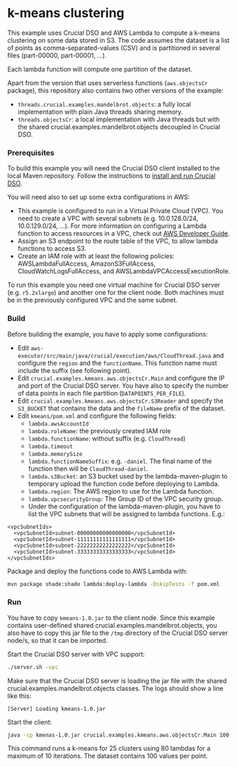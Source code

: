 # k-means clustering

This example uses Crucial DSO and AWS Lambda to compute a k-means clustering on some data stored in S3. The code assumes the dataset is a list of points as comma-separated-values (CSV) and is partitioned in several files (part-00000, part-00001, ...).

Each lambda function will compute one partition of the dataset.

Apart from the version that uses serverless functions (`aws.objectsCr` package), this repository also contains two other versions of the example:

* `threads.crucial.examples.mandelbrot.objects`: a fully local implementation with plain Java threads sharing memory.
* `threads.objectsCr`: a local implementation with Java threads but with the shared crucial.examples.mandelbrot.objects decoupled in Crucial DSO. 

### Prerequisites

To build this example you will need the Crucial DSO client installed to the local Maven repository. 
Follow the instructions to [install and run Crucial DSO](https://github.com/danielBCN/crucial-dso#usage).

You will need also to set up some extra configurations in AWS:
* This example is configured to run in a Virtual Private Cloud (VPC). You need to create a VPC with several subnets (e.g. 10.0.128.0/24, 10.0.129.0/24, ...). For more information on configuring a Lambda function to access resources in a VPC, check out [AWS Developer Guide](https://docs.aws.amazon.com/lambda/latest/dg/configuration-vpc.html).
* Assign an S3 endpoint to the route table of the VPC, to allow lambda functions to access S3.
* Create an IAM role with at least the following policies: AWSLambdaFullAccess, AmazonS3FullAccess, CloudWatchLogsFullAccess, and AWSLambdaVPCAccessExecutionRole.

To run this example you need one virtual machine for Crucial DSO server (e.g. `r5.2xlarge`) and another one for the client node. Both machines must be in the previously configured VPC and the same subnet.

### Build  

Before building the example, you have to apply some configurations:
* Edit `aws-executor/src/main/java/crucial/execution/aws/CloudThread.java` and configure the `region` and the `functionName`. This function name must include the suffix (see following point).
* Edit `crucial.examples.kmeans.aws.objectsCr.Main` and configure the IP and port of the Crucial DSO server. You have also to specify the number of data points in each file partition (`DATAPOINTS_PER_FILE`).
* Edit `crucial.examples.kmeans.aws.objectsCr.S3Reader` and specify the `S3_BUCKET` that contains the data and the `fileName` prefix of the dataset.
* Edit `kmeans/pom.xml` and configure the following fields:
  * `lambda.awsAccountId`
  * `lambda.roleName`: the previously created IAM role
  * `lambda.functionName`: without suffix (e.g. `CloudThread`)
  * `lambda.timeout`
  * `lambda.memorySize`
  * `lambda.functionNameSuffix`: e.g. `-daniel`. The final name of the function then will be `CloudThread-daniel`.
  * `lambda.s3Bucket`: an S3 bucket used by the lambda-maven-plugin to temporary upload the function code before deploying to Lambda.
  * `lambda.region`:  The AWS region to use for the Lambda function.
  * `lambda.vpcsecurityGroup`: The Group ID of the VPC security group.
  * Under the configuration of the lambda-maven-plugin, you have to list the VPC subnets that will be assigned to lambda functions. E.g.:
    
```
<vpcSubnetIds>
  <vpcSubnetId>subnet-00000000000000000</vpcSubnetId>
  <vpcSubnetId>subnet-11111111111111111</vpcSubnetId>
  <vpcSubnetId>subnet-22222222222222222</vpcSubnetId>
  <vpcSubnetId>subnet-33333333333333333</vpcSubnetId>
</vpcSubnetIds>
```

Package and deploy the functions code to AWS Lambda with:

```bash
mvn package shade:shade lambda:deploy-lambda -DskipTests -f pom.xml
```

### Run

You have to copy `kmeans-1.0.jar` to the client node. 
Since this example contains user-defined shared crucial.examples.mandelbrot.objects, you also have to copy this jar file to the `/tmp` directory of the Crucial DSO server node/s, so that it can be imported.

Start the Crucial DSO server with VPC support:

```bash
./server.sh -vpc
```

Make sure that the Crucial DSO server is loading the jar file with the shared crucial.examples.mandelbrot.objects classes. The logs should show a line like this:

```
[Server] Loading kmeans-1.0.jar
```

Start the client:

```bash
java -cp kmenas-1.0.jar crucial.examples.kmeans.aws.objectsCr.Main 100 25 10 80
```

This command runs a k-means for 25 clusters using 80 lambdas for a maximum of 10 iterations. The dataset contains 100 values per point.
